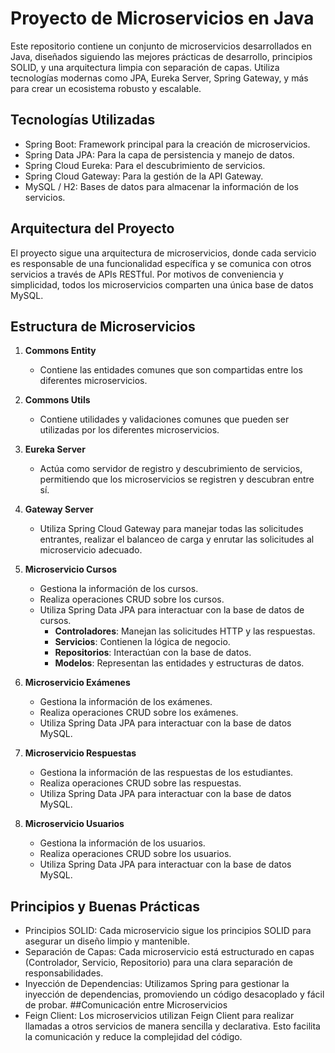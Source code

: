 # Proyecto de Microservicios en Java
Este repositorio contiene un conjunto de microservicios desarrollados en Java, diseñados siguiendo las mejores prácticas de desarrollo, principios SOLID, y una arquitectura limpia con separación de capas. Utiliza tecnologías modernas como JPA, Eureka Server, Spring Gateway, y más para crear un ecosistema robusto y escalable.

## Tecnologías Utilizadas
- Spring Boot: Framework principal para la creación de microservicios.
- Spring Data JPA: Para la capa de persistencia y manejo de datos.
- Spring Cloud Eureka: Para el descubrimiento de servicios.
- Spring Cloud Gateway: Para la gestión de la API Gateway.
- MySQL / H2: Bases de datos para almacenar la información de los servicios.
## Arquitectura del Proyecto
El proyecto sigue una arquitectura de microservicios, donde cada servicio es responsable de una funcionalidad específica y se comunica con otros servicios a través de APIs RESTful. Por motivos de conveniencia y simplicidad, todos los microservicios comparten una única base de datos MySQL.

## Estructura de Microservicios

1. **Commons Entity**
    - Contiene las entidades comunes que son compartidas entre los diferentes microservicios.

2. **Commons Utils**
    - Contiene utilidades y validaciones comunes que pueden ser utilizadas por los diferentes microservicios.

3. **Eureka Server**
    - Actúa como servidor de registro y descubrimiento de servicios, permitiendo que los microservicios se registren y descubran entre sí.

4. **Gateway Server**
    - Utiliza Spring Cloud Gateway para manejar todas las solicitudes entrantes, realizar el balanceo de carga y enrutar las solicitudes al microservicio adecuado.

5. **Microservicio Cursos**
    - Gestiona la información de los cursos.
    - Realiza operaciones CRUD sobre los cursos.
    - Utiliza Spring Data JPA para interactuar con la base de datos de cursos.
        - **Controladores**: Manejan las solicitudes HTTP y las respuestas.
        - **Servicios**: Contienen la lógica de negocio.
        - **Repositorios**: Interactúan con la base de datos.
        - **Modelos**: Representan las entidades y estructuras de datos.

6. **Microservicio Exámenes**
    - Gestiona la información de los exámenes.
    - Realiza operaciones CRUD sobre los exámenes.
    - Utiliza Spring Data JPA para interactuar con la base de datos MySQL.

7. **Microservicio Respuestas**
    - Gestiona la información de las respuestas de los estudiantes.
    - Realiza operaciones CRUD sobre las respuestas.
    - Utiliza Spring Data JPA para interactuar con la base de datos MySQL.

8. **Microservicio Usuarios**
    - Gestiona la información de los usuarios.
    - Realiza operaciones CRUD sobre los usuarios.
    - Utiliza Spring Data JPA para interactuar con la base de datos MySQL.
## Principios y Buenas Prácticas
- Principios SOLID: Cada microservicio sigue los principios SOLID para asegurar un diseño limpio y mantenible.
- Separación de Capas: Cada microservicio está estructurado en capas (Controlador, Servicio, Repositorio) para una clara separación de responsabilidades.
- Inyección de Dependencias: Utilizamos Spring para gestionar la inyección de dependencias, promoviendo un código desacoplado y fácil de probar.
##Comunicación entre Microservicios
- Feign Client: Los microservicios utilizan Feign Client para realizar llamadas a otros servicios de manera sencilla y declarativa. Esto facilita la comunicación y reduce la complejidad del código.

